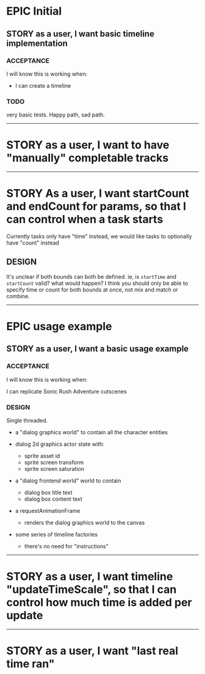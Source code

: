 # EPIC Initial

## STORY as a user, I want basic timeline implementation

### ACCEPTANCE

I will know this is working when:

- I can create a timeline

### TODO

very basic tests. Happy path, sad path.

---

# STORY as a user, I want to have "manually" completable tracks

---

# STORY As a user, I want startCount and endCount for params, so that I can control when a task starts

Currently tasks only have "time" instead, we would like tasks to optionally have "count" instead

## DESIGN

It's unclear if both bounds can both be defined. ie, is `startTime` and `startCount` valid? what would happen? I think you should only be able to specify time or count for both bounds at once, not mix and match or combine.

---

# EPIC usage example

## STORY as a user, I want a basic usage example

### ACCEPTANCE

I will know this is working when:

I can replicate Sonic Rush Adventure cutscenes

### DESIGN

Single threaded.

- a "dialog graphics world" to contain all the character entities
- dialog 2d graphics actor state with:

  - sprite asset id
  - sprite screen transform
  - sprite screen saturation

- a "dialog frontend world" world to contain

  - dialog box title text
  - dialog box content text

- a requestAnimationFrame

  - renders the dialog graphics world to the canvas

- some series of timeline factories
  - there's no need for "instructions"

---

# STORY as a user, I want timeline "updateTimeScale", so that I can control how much time is added per update

---

# STORY as a user, I want "last real time ran"
